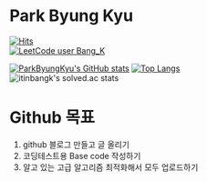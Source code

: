 # Park Byung Kyu 

[![Hits](https://hits.seeyoufarm.com/api/count/incr/badge.svg?url=https%3A%2F%2Fgithub.com%2FPark-ByungKyu&count_bg=%2379C83D&title_bg=%23555555&icon=&icon_color=%23E7E7E7&title=hits&edge_flat=false)](https://github.com/Park-ByungKyu)  
[![LeetCode user Bang_K](https://img.shields.io/badge/dynamic/json?style=flat&labelColor=black&color=%23ffa116&label=Solved&query=solvedOverTotal&url=https%3A%2F%2Fleetcode-badge.vercel.app%2Fapi%2Fusers%2FBang_k&logo=leetcode&logoColor=yellow)](https://leetcode.com/Bang_K/)  

[![ParkByungKyu's GitHub stats](https://github-readme-stats.vercel.app/api?username=Park-ByungKyu)](https://github.com/Park-ByungKyu)
[![Top Langs](https://github-readme-stats.vercel.app/api/top-langs/?username=Park-ByungKyu)](https://github.com/Park-ByungKyu)  
​![​itinbangk's solved.ac stats​](https://github-readme-solvedac.hyp3rflow.vercel.app/api/?handle=itinbangk)
# Github 목표
1. github 블로그 만들고 글 올리기
2. 코딩테스트용 Base code 작성하기
3. 알고 있는 고급 알고리즘 최적화해서 모두 업로드하기
